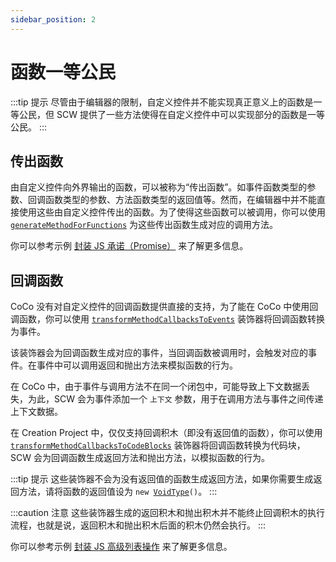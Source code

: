 ```yaml
---
sidebar_position: 2
---
```


# 函数一等公民

:::tip 提示
尽管由于编辑器的限制，自定义控件并不能实现真正意义上的函数是一等公民，但 SCW 提供了一些方法使得在自定义控件中可以实现部分的函数是一等公民。
:::

## 传出函数

由自定义控件向外界输出的函数，可以被称为“传出函数”。如事件函数类型的参数、回调函数类型的参数、方法函数类型的返回值等。然而，在编辑器中并不能直接使用这些由自定义控件传出的函数。为了使得这些函数可以被调用，你可以使用 [`generateMethodForFunctions`](../../api/export/decorators#generatemethodforfunctions) 为这些传出函数生成对应的调用方法。

你可以参考示例 [封装 JS 承诺（Promise）](../../example/promise) 来了解更多信息。

## 回调函数

CoCo 没有对自定义控件的回调函数提供直接的支持，为了能在 CoCo 中使用回调函数，你可以使用 [`transformMethodCallbacksToEvents`](../../api/export/decorators#transformmethodscallbackfunctionstoevents) 装饰器将回调函数转换为事件。

该装饰器会为回调函数生成对应的事件，当回调函数被调用时，会触发对应的事件。在事件中可以调用返回和抛出方法来模拟函数的行为。

在 CoCo 中，由于事件与调用方法不在同一个闭包中，可能导致上下文数据丢失，为此，SCW 会为事件添加一个 `上下文` 参数，用于在调用方法与事件之间传递上下文数据。

在 Creation Project 中，仅仅支持回调积木（即没有返回值的函数），你可以使用 [`transformMethodCallbacksToCodeBlocks`](../../api/export/decorators#transformmethodscallbackfunctionstocodeblocks) 装饰器将回调函数转换为代码块，SCW 会为回调函数生成返回方法和抛出方法，以模拟函数的行为。

:::tip 提示
这些装饰器不会为没有返回值的函数生成返回方法，如果你需要生成返回方法，请将函数的返回值设为 <code>new [VoidType](../../api/types/type#voidtype)()</code>。
:::

:::caution 注意
这些装饰器生成的返回积木和抛出积木并不能终止回调积木的执行流程，也就是说，返回积木和抛出积木后面的积木仍然会执行。
:::

你可以参考示例 [封装 JS 高级列表操作](../../example/advanced-list-operations) 来了解更多信息。
